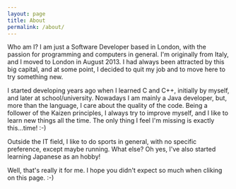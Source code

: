 ```yaml
---
layout: page
title: About
permalink: /about/
---
```


Who am I?
I am just a Software Developer based in London, with the passion for programming and computers in general. I'm originally from Italy, and I moved to London in August 2013. I had always been attracted by this big capital, and at some point, I decided to quit my job and to move here to try something new.

I started developing years ago when I learned C and C++, initially by myself, and later at school/university. Nowadays I am mainly a Java developer, but, more than the language, I care about the quality of the code.
Being a follower of the Kaizen principles, I always try to improve myself, and I like to learn new things all the time. The only thing I feel I'm missing is exactly this...time! :-)

Outside the IT field, I like to do sports in general, with no specific preference, except maybe running.
What else? Oh yes, I've also started learning Japanese as an hobby!

Well, that's really it for me. I hope you didn't expect so much when cliking on this page. :-)
